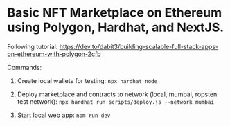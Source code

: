 # Basic NFT Marketplace on Ethereum using Polygon, Hardhat, and NextJS.

Following tutorial: https://dev.to/dabit3/building-scalable-full-stack-apps-on-ethereum-with-polygon-2cfb

Commands:
1. Create local wallets for testing: `npx hardhat node`
  
2. Deploy marketplace and contracts to network (local, mumbai, ropsten test network): `npx hardhat run scripts/deploy.js --network mumbai`
4. Start local web app: `npm run dev`

